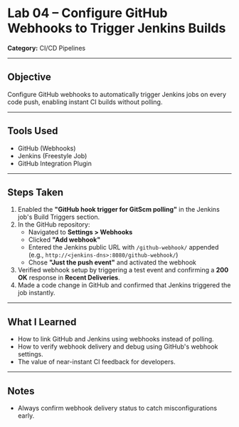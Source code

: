 # Lab 04 – Configure GitHub Webhooks to Trigger Jenkins Builds

**Category:** CI/CD Pipelines

---

## Objective

Configure GitHub webhooks to automatically trigger Jenkins jobs on every code push, enabling instant CI builds without polling.

---

## Tools Used

- GitHub (Webhooks)
- Jenkins (Freestyle Job)
- GitHub Integration Plugin

---

## Steps Taken

1. Enabled the **"GitHub hook trigger for GitScm polling"** in the Jenkins job's Build Triggers section.
2. In the GitHub repository:
   - Navigated to **Settings > Webhooks**
   - Clicked **"Add webhook"**
   - Entered the Jenkins public URL with `/github-webhook/` appended (e.g., `http://<jenkins-dns>:8080/github-webhook/`)
   - Chose **"Just the push event"** and activated the webhook
3. Verified webhook setup by triggering a test event and confirming a **200 OK** response in **Recent Deliveries**.
4. Made a code change in GitHub and confirmed that Jenkins triggered the job instantly.

---

## What I Learned

- How to link GitHub and Jenkins using webhooks instead of polling.
- How to verify webhook delivery and debug using GitHub's webhook settings.
- The value of near-instant CI feedback for developers.

---

## Notes

- Always confirm webhook delivery status to catch misconfigurations early.

